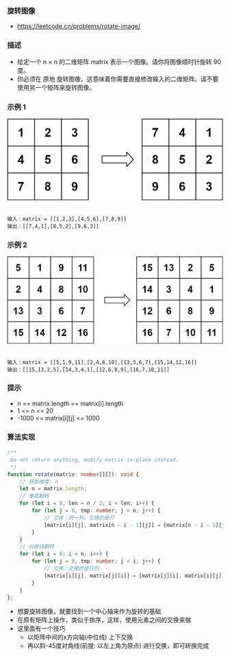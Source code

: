 ### 旋转图像

- https://leetcode.cn/problems/rotate-image/

### 描述

- 给定一个 n × n 的二维矩阵 matrix 表示一个图像。请你将图像顺时针旋转 90 度。
- 你必须在 原地 旋转图像，这意味着你需要直接修改输入的二维矩阵。请不要 使用另一个矩阵来旋转图像。

### 示例 1

<div align="center">
    <img width="600" src="./screenshot/197.png">
    <br />
</div>
<br />

```
输入：matrix = [[1,2,3],[4,5,6],[7,8,9]]
输出：[[7,4,1],[8,5,2],[9,6,3]]
```

### 示例 2

<div align="center">
    <img width="600" src="./screenshot/198.png">
    <br />
</div>
<br />

```
输入：matrix = [[5,1,9,11],[2,4,8,10],[13,3,6,7],[15,14,12,16]]
输出：[[15,13,2,5],[14,3,4,1],[12,6,8,9],[16,7,10,11]]
```

### 提示

- n == matrix.length == matrix[i].length
- 1 <= n <= 20
- -1000 <= matrix[i][j] <= 1000

### 算法实现

```ts
/**
 Do not return anything, modify matrix in-place instead.
 */
function rotate(matrix: number[][]): void {
    // 获取维度: n
    let n = matrix.length;
    // 垂直翻转
    for (let i = 0, len = n / 2; i < len; i++) {
        for (let j = 0, tmp: number; j < n; j++) {
            // 交换：同一列，交换的是行
            [matrix[i][j], matrix[n - i - 1][j]] = [matrix[n - i - 1][j], matrix[i][j]];
        }
    }
    // 对角线翻转
    for (let i = 0; i < n; i++) {
        for (let j = 0, tmp: number; j < i; j++) {
            // 交换：交换的是行列
            [matrix[i][j], matrix[j][i]] = [matrix[j][i], matrix[i][j]];
        }
    }
};
```

- 想要旋转图像，就要找到一个中心轴来作为旋转的基础
- 在原有矩阵上操作，类似于排序，这样，使用元素之间的交换来做
- 这里面有一个技巧
  * 以矩阵中间的x方向轴(中位线) 上下交换
  * 再以斜-45度对角线(前提: 以左上角为原点) 进行交换，即可转换完成
